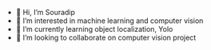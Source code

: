 - 👋 Hi, I’m Souradip
- 👀 I’m interested in machine learning and computer vision
- 🌱 I’m currently learning object localization, Yolo
- 💞️ I’m looking to collaborate on computer vision project

<!---
CNN85641/CNN85641 is a ✨ special ✨ repository because its `README.md` (this file) appears on your GitHub profile.
You can click the Preview link to take a look at your changes.
--->
